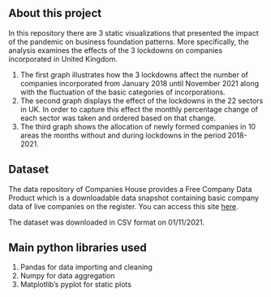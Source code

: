 ## About this project

In this repository there are 3 static visualizations that presented the impact of the pandemic on business foundation patterns. More specifically, the analysis examines the effects of the 3 lockdowns on companies incorporated in United Kingdom. 

1. The first graph illustrates how the 3 lockdowns affect the number of companies incorporated from January 2018 until November 2021 along with the fluctuation of the basic categories of incorporations. 
2. The second graph displays the effect of the lockdowns in the 22 sectors in UK. In order to capture this effect the monthly percentage change of each sector was taken and ordered based on that change. 
3. The third graph shows the allocation of newly formed companies in 10 areas the months without and during lockdowns in the period 2018-2021. 

## Dataset

The data repository of Companies House provides a Free Company Data Product which is a downloadable data snapshot containing basic company data of live companies on the register. You can access this site [here](http://download.companieshouse.gov.uk/en_output.html).

The dataset was downloaded in CSV format on 01/11/2021.

## Main python libraries used

1.	Pandas for data importing and cleaning 
2.	Numpy for data aggregation 
3.	Matplotlib’s pyplot for static plots 
